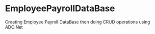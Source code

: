 # EmployeePayrollDataBase
Creating Employee Payroll DataBase then doing CRUD operations using ADO.Net
